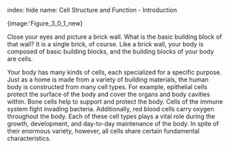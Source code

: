 index: hide
name: Cell Structure and Function - Introduction


{image:'Figure_3_0_1_new}
        

Close your eyes and picture a brick wall. What is the basic building block of that wall? It is a single brick, of course. Like a brick wall, your body is composed of basic building blocks, and the building blocks of your body are cells.

Your body has many kinds of cells, each specialized for a specific purpose. Just as a home is made from a variety of building materials, the human body is constructed from many cell types. For example, epithelial cells protect the surface of the body and cover the organs and body cavities within. Bone cells help to support and protect the body. Cells of the immune system fight invading bacteria. Additionally, red blood cells carry oxygen throughout the body. Each of these cell types plays a vital role during the growth, development, and day-to-day maintenance of the body. In spite of their enormous variety, however, all cells share certain fundamental characteristics.
